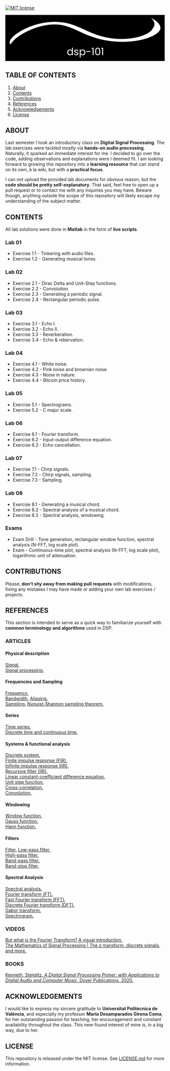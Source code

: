[![MIT license](http://img.shields.io/badge/license-MIT-brightgreen.svg)](http://opensource.org/licenses/MIT)

![Project_Logo](/img/dsp_banner.png)

## TABLE OF CONTENTS
1.  [About](#about)
2.  [Contents](#contents)
3.  [Contributions](#contributions)
4.  [References](#references)
5.  [Acknowledgements](#acknowledgements)
6.  [License](#license)

## ABOUT
Last semester I took an introductory class on **Digital Signal Processing**. The lab exercises were tackled mostly via **hands-on audio processing**. Naturally, it sparked an immediate interest for me. I decided to go over the code, adding observations and explanations were I deemed fit. I am looking forward to growing this repository into a **learning resource** that can stand on its own, à la wiki, but with a **practical focus**.

I can not upload the provided lab documents for obvious reason, but the **code should be pretty self-explanatory**. That said, feel free to open up a pull request or to contact me with any inquiries you may have. Beware though, anything outside the scope of this repository will likely escape my understanding of the subject matter.

## CONTENTS
All lab solutions were done in **Matlab** in the form of **live scripts**.

### Lab 01
*   Exercise 1.1 - Tinkering with audio files.
*   Exercise 1.2 - Generating musical tones.

### Lab 02
*   Exercise 2.1 - Dirac Delta and Unit-Step functions.
*   Exercise 2.2 - Convolution.
*   Exercise 2.3 - Generating a periodic signal.
*   Exercise 2.4 - Rectangular periodic pulse.

### Lab 03
*   Exercise 3.1 - Echo I.
*   Exercise 3.2 - Echo II.
*   Exercise 3.3 - Reverberation.
*   Exercise 3.4 - Echo & rebervation.

### Lab 04
*   Exercise 4.1 - White noise.
*   Exercise 4.2 - Pink noise and brownian noise.
*   Exercise 4.3 - Noise in nature.
*   Exercise 4.4 - Bitcoin price history.

### Lab 05
*   Exercise 5.1 - Spectrograms.
*   Exercise 5.2 - C major scale.

### Lab 06
*   Exercise 6.1 - Fourier transform.
*   Exercise 6.2 - Input-output difference equation.
*   Exercise 6.3 - Echo cancellation.

### Lab 07
*   Exercise 7.1 - Chirp signals.
*   Exercise 7.2 - Chirp signals, sampling.
*   Exercise 7.3 - Sampling.

### Lab 08
*   Exercise 8.1 - Generating a musical chord.
*   Exercise 8.2 - Spectral analysis of a musical chord.
*   Exercise 8.3 - Spectral analysis, windowing.
   
### Exams
*   Exam Drill - Tone generation, rectangular window function, spectral analysis (N-FFT, log scale plot).
*   Exam - Continuous-time plot, spectral analysis (N-FFT, log scale plot), logarithmic unit of attenuation.

## CONTRIBUTIONS
Please, **don't shy away from making pull requests** with modifications, fixing any mistakes I may have made or adding your own lab exercises / projects.

## REFERENCES
This section is intended to serve as a quick way to familiarize yourself with **common terminology and algorithms** used in DSP.

### ARTICLES

#### Physical description
[Signal.](https://en.m.wikipedia.org/wiki/Signal)  
[Signal processing.](https://en.m.wikipedia.org/wiki/Signal_processing)  

#### Frequencies and Sampling
[Frequency.](https://en.m.wikipedia.org/wiki/Frequency)  
[Bandwidth.](https://en.m.wikipedia.org/wiki/Bandwidth_(signal_processing))  
[Aliasing.](https://en.m.wikipedia.org/wiki/Aliasing)  
[Sampling.](https://en.m.wikipedia.org/wiki/Sampling) 
[Nyquist-Shannon sampling theorem.](https://en.m.wikipedia.org/wiki/Nyquist%E2%80%93Shannon_sampling_theorem)  

#### Series
[Time series.](https://en.m.wikipedia.org/wiki/Time_series)  
[Discrete time and continuous time.](https://en.m.wikipedia.org/wiki/Discrete_time_and_continuous_time)  

#### Systems & functional analysis
[Discrete system.](https://en.m.wikipedia.org/wiki/Discrete_system)  
[Finite impulse response (FIR).](https://en.m.wikipedia.org/wiki/Finite_impulse_response)  
[Infinite impulse response (IIR).](https://en.m.wikipedia.org/wiki/Infinite_impulse_response)  
[Recursive filter (IIR).](https://en.m.wikipedia.org/wiki/Recursive_filter)  
[Linear constant-coefficient difference equation.](https://en.m.wikipedia.org/wiki/Z-transform#Linear_constant-coefficient_difference_equation)  
[Unit step function.](https://en.m.wikipedia.org/wiki/Heaviside_step_function)  
[Cross-correlation.](https://en.m.wikipedia.org/wiki/Cross-correlation)  
[Convolution.](https://en.m.wikipedia.org/wiki/Convolution)  

#### Windowing
[Window function.](https://en.m.wikipedia.org/wiki/Window_function)  
[Gauss function.](https://en.m.wikipedia.org/wiki/Gaussian_function)  
[Hann function.](https://en.m.wikipedia.org/wiki/Hann_function)  

#### Filters
[Filter.](https://en.m.wikipedia.org/wiki/Filter_(signal_processing))  
[Low-pass filter.](https://en.m.wikipedia.org/wiki/Low-pass_filter)  
[High-pass filter.](https://en.m.wikipedia.org/wiki/High-pass_filter)  
[Band-pass filter.](https://en.m.wikipedia.org/wiki/Band-pass_filter)  
[Band-stop filter.](https://en.m.wikipedia.org/wiki/Band-stop_filter)  

#### Spectral Analysis
[Spectral analysis.](https://en.m.wikipedia.org/wiki/Spectral_analysis)  
[Fourier transform (FT).](https://en.m.wikipedia.org/wiki/Fourier_transform)  
[Fast Fourier transform (FFT).](https://en.m.wikipedia.org/wiki/Fast_Fourier_transform)  
[Discrete Fourier transform (DFT).](https://en.m.wikipedia.org/wiki/Discrete_Fourier_transform)  
[Gabor transform.](https://en.m.wikipedia.org/wiki/Gabor_transform)  
[Spectrogram.](https://en.m.wikipedia.org/wiki/Spectrogram)  

### VIDEOS
[But what is the Fourier Transform? A visual introduction.](https://www.youtube.com/watch?v=spUNpyF58BY)  
[The Mathematics of Signal Processing | The z-transform, discrete signals, and more.](https://www.youtube.com/watch?v=hewTwm5P0Gg)  

### BOOKS
[Kenneth, Steiglitz. *A Digital Signal Processing Primer: with Applications to Digital Audio and Computer Music*. Dover Publications, 2020.](https://www.amazon.com/Digital-Signal-Processing-Primer-Applications/dp/0486845834/ref=sr_1_1?dchild=1&keywords=digital+signal+processing+audio+applications&qid=1626777797&s=books&sr=1-1)  

## ACKNOWLEDGEMENTS
I would like to express my sincere gratitude to **Universitat Politècnica de València**, and especially my professor **María Desamparados Girona Coma**, for her outstanding passion for teaching, her encouragement and constant availability throughout the class. This new-found interest of mine is, in a big way, due to her.  

## LICENSE
This repository is released under the MIT license. See [LICENSE.md](LICENSE.md) for more information.
